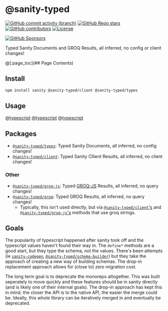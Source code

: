 # @sanity-typed

[![GitHub commit activity (branch)](https://img.shields.io/github/commit-activity/m/saiichihashimoto/sanity-typed?style=flat&logo=github)](https://github.com/saiichihashimoto/sanity-typed/pulls?q=is%3Apr+is%3Aclosed)
[![GitHub Repo stars](https://img.shields.io/github/stars/saiichihashimoto/sanity-typed?style=flat&logo=github)](https://github.com/saiichihashimoto/sanity-typed/stargazers)
[![GitHub contributors](https://img.shields.io/github/contributors/saiichihashimoto/sanity-typed?style=flat&logo=github)](https://github.com/saiichihashimoto/sanity-typed/graphs/contributors)
[![License](https://img.shields.io/github/license/saiichihashimoto/sanity-typed?style=flat)](LICENSE)

[![GitHub Sponsors](https://img.shields.io/github/sponsors/saiichihashimoto?style=flat)](https://github.com/sponsors/saiichihashimoto)

Typed Sanity Documents and GROQ Results, all inferred, no config or client changes!

@[:page_toc](## Page Contents)

## Install

```bash
npm install sanity @sanity-typed/client @sanity-typed/types
```

## Usage

@[typescript](packages/types/docs/schemas/product.ts)
@[typescript](packages/types/docs/sanity.config.ts)
@[typescript](packages/client/docs/your-super-cool-application.ts)

## Packages

- [`@sanity-typed/types`](packages/types): Typed Sanity Documents, all inferred, no config changes!
- [`@sanity-typed/client`](packages/client): Typed Sanity Cllient Results, all inferred, no client changes!

### Other

- [`@sanity-typed/groq-js`](packages/groq-js): Typed [GROQ-JS](https://github.com/sanity-io/groq-js) Results, all inferred, no query changes!
- [`@sanity-typed/groq`](packages/groq): Typed GROQ Results, all inferred, no query changes!
  - Typically, this isn't used directly, but via [`@sanity-typed/client`'s](packages/client) and [`@sanity-typed/groq-js`'s](packages/groq-js) methods that use groq strings.

## Goals

The popularity of typescript happened after sanity took off and the typescript values haven't found their way in. The `define*` methods are a good start, but they type the schema, not the values. There's been attempts (ie [`sanity-codegen`](https://github.com/ricokahler/sanity-codegen), [`@sanity-typed/schema-builder`](https://github.com/saiichihashimoto/sanity-typed/tree/%40sanity-typed/schema-builder%403.0.1/packages/schema-builder)) but they take the approach of creating a new way of building schemas. The drop-in replacement approach allows for (close to) zero migration cost.

The long term goal is to deprecate the monorepo altogether. This was built seperately to move quickly and these features should be in sanity directly (and is likely one of their internal goals). The drop-in approach has kept this in mind; the closer the API is to the native API, the easier the merge could be. Ideally, this whole library can be iteratively merged in and eventually be deprecated.
